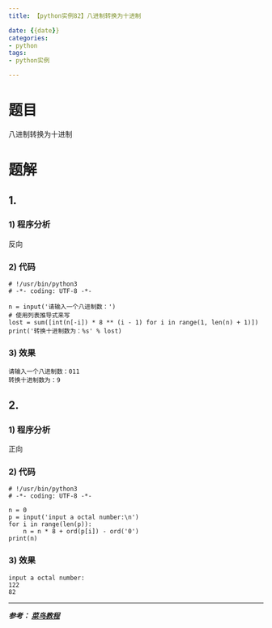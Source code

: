 ```yaml
---
title: 【python实例82】八进制转换为十进制

date: {{date}}
categories:
- python
tags:
- python实例

---
```

# 题目
八进制转换为十进制

# 题解
## 1.
### 1) 程序分析
反向
### 2) 代码

```
# !/usr/bin/python3
# -*- coding: UTF-8 -*-

n = input('请输入一个八进制数：')
# 使用列表推导式来写
lost = sum([int(n[-i]) * 8 ** (i - 1) for i in range(1, len(n) + 1)])
print('转换十进制数为：%s' % lost)

```

### 3) 效果
```
请输入一个八进制数：011
转换十进制数为：9
```

## 2.
### 1) 程序分析
正向
### 2) 代码

```
# !/usr/bin/python3
# -*- coding: UTF-8 -*-

n = 0
p = input('input a octal number:\n')
for i in range(len(p)):
    n = n * 8 + ord(p[i]) - ord('0')
print(n)

```

### 3) 效果
```
input a octal number:
122
82
```


---
***参考：
[菜鸟教程](https://www.runoob.com/python/python-100-examples.html)***
